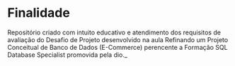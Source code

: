 # Finalidade

Repositório criado com intuito educativo e atendimento dos requisitos de avaliação do Desafio de Projeto desenvolvido na aula Refinando um Projeto Conceitual de Banco de Dados (E-Commerce) perencente a Formação SQL Database Specialist promovida pela dio._
